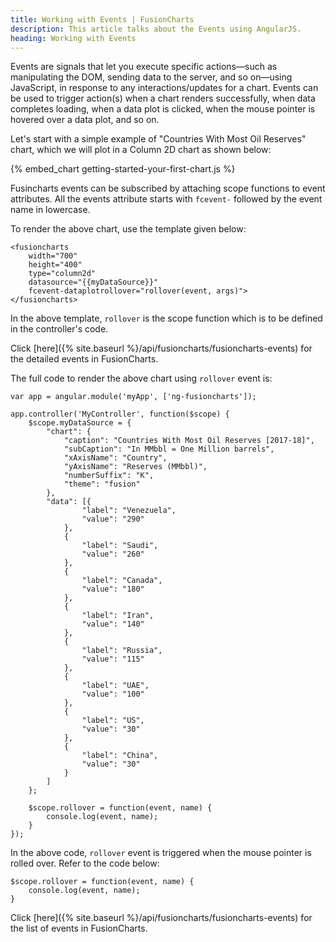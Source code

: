 ```yaml
---
title: Working with Events | FusionCharts
description: This article talks about the Events using AngularJS.
heading: Working with Events
---
```


Events are signals that let you execute specific actions—such as manipulating the DOM, sending data to the server, and so on—using JavaScript, in response to any interactions/updates for a chart. Events can be used to trigger action(s) when a chart renders successfully, when data completes loading, when a data plot is clicked, when the mouse pointer is hovered over a data plot, and so on.

Let's start with a simple example of "Countries With Most Oil Reserves" chart, which we will plot in a Column 2D chart as shown below:

{% embed_chart getting-started-your-first-chart.js %}

Fusincharts events can be subscribed by attaching scope functions to event attributes. All the events attribute starts with `fcevent-` followed by the event name in lowercase.

To render the above chart, use the template given below:

```
<fusioncharts 
	width="700"
	height="400"
	type="column2d"
	datasource="{{myDataSource}}"
	fcevent-dataplotrollover="rollover(event, args)">
</fusioncharts>
```

In the above template, `rollover` is the scope function which is to be defined in the controller's code.

Click [here]({% site.baseurl %}/api/fusioncharts/fusioncharts-events) for the detailed events in FusionCharts.

The full code to render the above chart using `rollover` event is:

```
var app = angular.module('myApp', ['ng-fusioncharts']);

app.controller('MyController', function($scope) {
    $scope.myDataSource = {
        "chart": {
            "caption": "Countries With Most Oil Reserves [2017-18]",
            "subCaption": "In MMbbl = One Million barrels",
            "xAxisName": "Country",
            "yAxisName": "Reserves (MMbbl)",
            "numberSuffix": "K",
            "theme": "fusion"
        },
        "data": [{
                "label": "Venezuela",
                "value": "290"
            },
            {
                "label": "Saudi",
                "value": "260"
            },
            {
                "label": "Canada",
                "value": "180"
            },
            {
                "label": "Iran",
                "value": "140"
            },
            {
                "label": "Russia",
                "value": "115"
            },
            {
                "label": "UAE",
                "value": "100"
            },
            {
                "label": "US",
                "value": "30"
            },
            {
                "label": "China",
                "value": "30"
            }
        ]
    };

    $scope.rollover = function(event, name) {
        console.log(event, name);
    }
});
```

In the above code, `rollover` event is triggered when the mouse pointer is rolled over. Refer to the code below:

```
$scope.rollover = function(event, name) {
    console.log(event, name);
}
```



Click [here]({% site.baseurl %}/api/fusioncharts/fusioncharts-events) for the list of events in FusionCharts.